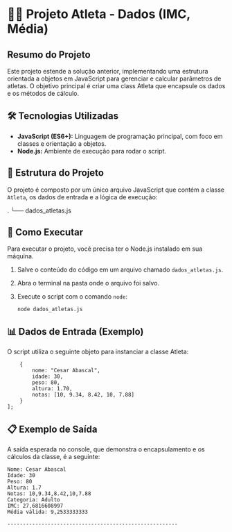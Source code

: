 # 🏋️‍♀️ Projeto Atleta - Dados (IMC, Média)

## Resumo do Projeto

Este projeto estende a solução anterior, implementando uma estrutura orientada a objetos em JavaScript para gerenciar e calcular parâmetros de atletas. O objetivo principal é criar uma class Atleta que encapsule os dados e os métodos de cálculo.

## 🛠️ Tecnologias Utilizadas

*   **JavaScript (ES6+):** Linguagem de programação principal, com foco em classes e orientação a objetos.
*   **Node.js:** Ambiente de execução para rodar o script.

## 📂 Estrutura do Projeto

O projeto é composto por um único arquivo JavaScript que contém a classe `Atleta`, os dados de entrada e a lógica de execução:

.
└── dados_atletas.js


## 🚀 Como Executar

Para executar o projeto, você precisa ter o Node.js instalado em sua máquina.

1.  Salve o conteúdo do código em um arquivo chamado `dados_atletas.js`.
2.  Abra o terminal na pasta onde o arquivo foi salvo.
3.  Execute o script com o comando `node`:

        node dados_atletas.js

## 📊 Dados de Entrada (Exemplo)
O script utiliza o seguinte objeto para instanciar a classe Atleta:

```  const dadosAtleta = [
    {
        nome: "Cesar Abascal",
        idade: 30,
        peso: 80,
        altura: 1.70,
        notas: [10, 9.34, 8.42, 10, 7.88]
    }
];
```

## 📋 Exemplo de Saída
A saída esperada no console, que demonstra o encapsulamento e os cálculos da classe, é a seguinte:

```   --- Processamento de Atletas e Cálculos ---
Nome: Cesar Abascal
Idade: 30
Peso: 80
Altura: 1.7
Notas: 10,9.34,8.42,10,7.88
Categoria: Adulto
IMC: 27,6816608997
Média válida: 9,2533333333

-------------------------------------------------------
```






